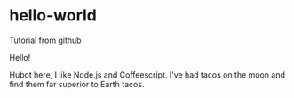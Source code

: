 # hello-world
Tutorial from github

Hello!

Hubot here, I like Node.js and Coffeescript.
I've had tacos on the moon and find them far superior to Earth tacos.
